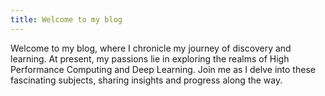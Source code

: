 ```yaml
---
title: Welcome to my blog
---
```


Welcome to my blog, where I chronicle my journey of discovery and learning. At present, my passions lie in exploring the realms of High Performance Computing and Deep Learning. Join me as I delve into these fascinating subjects, sharing insights and progress along the way.
